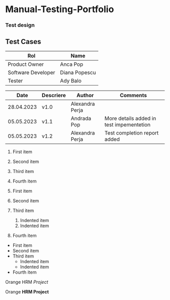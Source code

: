  # Manual-Testing-Portfolio
### Test design
<h2>Test Cases</h2>

| Rol  | Name  |
|---|---|
| Product Owner | Anca Pop |
| Software Developer| Diana Popescu|
| Tester | Ady Balo |

| Date  | Descriere | Author | Comments |
|---|---|---|---|
| 28.04.2023 | v1.0 | Alexandra Perja |
| 05.05.2023 | v1.1 | Andrada Pop | More details added in test impementetion |
| 05.05.2023 | v1.2 | Alexandra Perja | Test completion report added |

1. First item
2. Second item
3. Third item
4. Fourth item



 1. First item
 2. Second item
 3. Third item
    1. Indented item
    2. Indented item
 4. Fourth item
 
 - First item
- Second item
- Third item
    - Indented item
    - Indented item
- Fourth item

Orange HRM *Project*

Orange **HRM Project**
